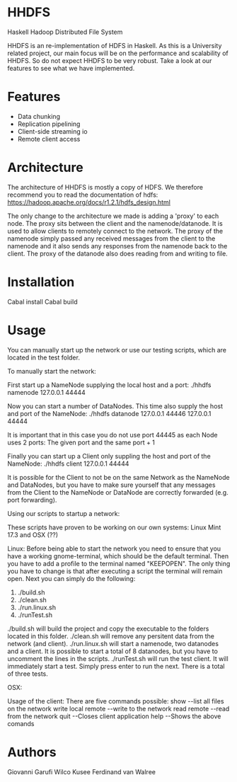 # HHDFS

Haskell Hadoop Distributed File System

HHDFS is an re-implementation of HDFS in Haskell.
As this is a University related project, our main focus will be on the performance and scalability
of HHDFS. So do not expect HHDFS to be very robust. Take a look at our features to see what we have
implemented.


# Features

- Data chunking
- Replication pipelining
- Client-side streaming io
- Remote client access

# Architecture

The architecture of HHDFS is mostly a copy of HDFS. We therefore recommend you to read the documentation
of hdfs: https://hadoop.apache.org/docs/r1.2.1/hdfs_design.html

The only change to the architecture we made is adding a 'proxy' to each node. The proxy sits between the 
client and the namenode/datanode. It is used to allow clients to remotely connect to the network. The proxy 
of the namenode simply passed any received messages from the client to the namenode and it also sends any 
responses from the namenode back to the client. The proxy of the datanode also does reading from and writing
to file.

# Installation

Cabal install
Cabal build

# Usage

You can manually start up the network or use our testing scripts, which are
located in the test folder.

To manually start the network:

First start up a NameNode supplying the local host and a port:
./hhdfs namenode 127.0.0.1 44444

Now you can start a number of DataNodes. This time also supply 
the host and port of the NameNode:
./hhdfs datanode 127.0.0.1 44446 127.0.0.1 44444

It is important that in this case you do not use port 44445 as each Node uses
2 ports: The given port and the same port + 1

Finally you can start up a Client only suppling the host and port of the NameNode:
./hhdfs client 127.0.0.1 44444

It is possible for the Client to not be on the same Network as the NameNode and DataNodes,
but you have to make sure yourself that any messages from the Client to the NameNode or
DataNode are correctly forwarded (e.g. port forwarding).

Using our scripts to startup a network:

These scripts have proven to be working on our own systems: Linux Mint 17.3 and OSX (??)

Linux:
Before being able to start the network you need to ensure that you have a working gnome-terminal, which
should be the default terminal. Then you have to add a profile to the terminal named "KEEPOPEN". The only thing
you have to change is that after executing a script the terminal will remain open. Next you can simply do the following:
1. ./build.sh
2. ./clean.sh
3. ./run.linux.sh
4. ./runTest.sh

./build.sh will build the project and copy the executable to the folders located in this folder. ./clean.sh will remove any
persitent data from the network (and client). ./run.linux.sh will start a namenode, two datanodes and a client. It is possible
to start a total of 8 datanodes, but you have to uncomment the lines in the scripts. ./runTest.sh will run the test client. It 
will immediately start a test. Simply press enter to run the next. There is a total of three tests.

OSX:


Usage of the client:
There are five commands possible:
show --list all files on the network
write local remote --write to the network
read remote --read from the network
quit --Closes client application
help --Shows the above comands

# Authors

Giovanni Garufi
Wilco Kusee
Ferdinand van Walree